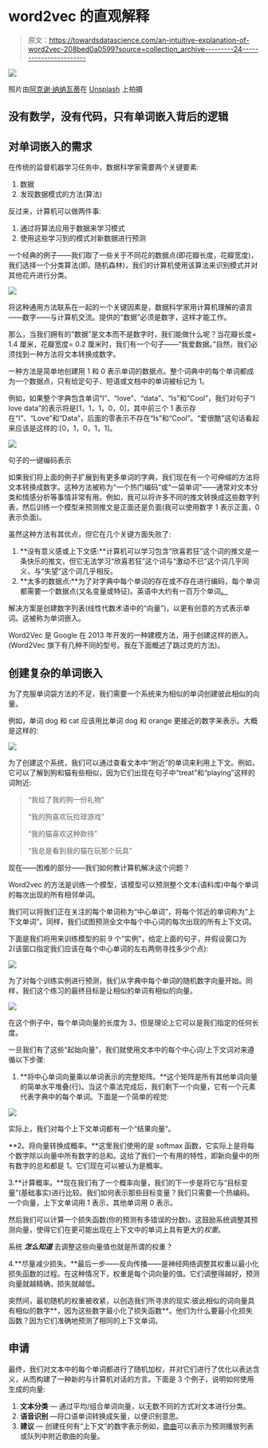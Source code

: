 # word2vec 的直观解释

> 原文：<https://towardsdatascience.com/an-intuitive-explanation-of-word2vec-208bed0a0599?source=collection_archive---------24----------------------->

![](img/85efe6300919f232dcf3128c33ff3a16.png)

照片由[阿克谢·纳纳瓦蒂](https://unsplash.com/@anphotos?utm_source=unsplash&utm_medium=referral&utm_content=creditCopyText)在 [Unsplash](https://unsplash.com/s/photos/matrix?utm_source=unsplash&utm_medium=referral&utm_content=creditCopyText) 上拍摄

## 没有数学，没有代码，只有单词嵌入背后的逻辑

## 对单词嵌入的需求

在传统的监督机器学习任务中，数据科学家需要两个关键要素:

1.  数据
2.  发现数据模式的方法(算法)

反过来，计算机可以做两件事:

1.  通过将算法应用于数据来学习模式
2.  使用这些学习到的模式对新数据进行预测

一个经典的例子——我们取了一些关于不同花的数据点(即花瓣长度，花瓣宽度)，我们选择一个分类算法(即。随机森林)，我们的计算机使用该算法来识别模式并对其他花卉进行分类。

![](img/c06faaacfdaa01278fd1c4b769873f88.png)

将这种通用方法联系在一起的一个关键因素是，数据科学家用计算机理解的语言——数字——与计算机交流。提供的“数据”必须是数字，这样才能工作。

那么，当我们拥有的“数据”是文本而不是数字时，我们能做什么呢？当花瓣长度= 1.4 厘米，花瓣宽度= 0.2 厘米时，我们有一个句子——“我爱数据。”自然，我们必须找到一种方法将文本转换成数字。

一种方法是简单地创建用 1 和 0 表示单词的数据点。整个词典中的每个单词都成为一个数据点，只有给定句子、短语或文档中的单词被标记为 1。

例如，如果整个字典包含单词“I”、“love”、“data”、“Is”和“Cool”，我们对句子“I love data”的表示将是[1，1，1，0，0]，其中前三个 1 表示存在“I”、“Love”和“Data”，后面的零表示不存在“Is”和“Cool”。“爱很酷”这句话看起来应该是这样的:[0，1，0，1，1]。

![](img/c7bceb99ddec55f1ac37c5d6a417f157.png)

句子的一键编码表示

如果我们将上面的例子扩展到有更多单词的字典，我们现在有一个可伸缩的方法将文本转换成数字。这种方法被称为“一个热门编码”或“一袋单词”——通常对文本分类和情感分析等事情非常有用。例如，我可以将许多不同的推文转换成这些数字列表，然后训练一个模型来预测推文是正面还是负面(我可以使用数字 1 表示正面，0 表示负面)。

虽然这种方法有其优点，但它在几个关键方面失败了:

1.  **没有意义感或上下文感:**计算机可以学习包含“欣喜若狂”这个词的推文是一条快乐的推文，但它无法学习“欣喜若狂”这个词与“激动不已”这个词几乎同义，与“失望”这个词几乎相反。
2.  **太多的数据点:**为了对字典中每个单词的存在或不存在进行编码，每个单词都需要一个数据点(又名变量或特征)。英语中大约有一百万个单词[。](https://englishlive.ef.com/blog/language-lab/many-words-english-language/)

解决方案是创建数字列表(线性代数术语中的“向量”)，以更有创意的方式表示单词。这被称为单词嵌入。

Word2Vec 是 Google 在 2013 年开发的一种建模方法，用于创建这样的嵌入。(Word2Vec 旗下有几种不同的型号。我在下面概述了跳过克的方法)。

## 创建复杂的单词嵌入

为了克服单词袋方法的不足，我们需要一个系统来为相似的单词创建彼此相似的向量。

例如，单词 dog 和 cat 应该用比单词 dog 和 orange 更接近的数字来表示。大概是这样的:

![](img/c2c6d024fb7e306035e885ff21e959c7.png)

为了创建这个系统，我们可以通过查看文本中“附近”的单词来利用上下文。例如，它可以了解到狗和猫有些相似，因为它们出现在句子中“treat”和“playing”这样的词附近:

> “我给了我的狗一份礼物”
> 
> “我的狗喜欢玩捡球游戏”
> 
> “我的猫喜欢这种款待”
> 
> “我总是看到我的猫在玩那个玩具”

现在——困难的部分——我们如何教计算机解决这个问题？

Word2vec 的方法是训练一个模型，该模型可以预测整个文本(语料库)中每个单词的每次出现的所有相邻单词。

我们可以将我们正在关注的每个单词称为“中心单词”，将每个邻近的单词称为“上下文单词”。同样，我们试图预测全文中每个中心词的每次出现的所有上下文词。

下面是我们将用来训练模型的前 9 个“实例”，给定上面的句子，并假设窗口为 2(该窗口指定我们应该在每个中心单词的左右两侧寻找多少个点):

![](img/13a1a0e5c3abaa84bdda3ae18aaa2233.png)

为了对每个训练实例进行预测，我们从字典中每个单词的随机数字向量开始。同样，我们这个练习的最终目标是让相似的单词有相似的向量。

![](img/4d4c394aaa0b48f3fda47453727cfe01.png)

在这个例子中，每个单词向量的长度为 3，但是理论上它可以是我们指定的任何长度。

一旦我们有了这些“起始向量”，我们就使用文本中的每个中心词/上下文词对来遵循以下步骤:

1.  **将中心单词向量乘以单词表示的完整矩阵。**这个矩阵是所有其他单词向量的简单水平堆叠(行)。当这个乘法完成后，我们剩下一个向量，它有一个元素代表字典中的每个单词。下面是一个简单的视觉:

![](img/7382ece9494f490214a952ddeab83d4a.png)

实际上，我们对每个上下文单词都有一个“结果向量”。

**2。将向量转换成概率。**这里我们使用的是 softmax 函数，它实际上是将每个数字除以向量中所有数字的总和。这给了我们一个有用的特性，即新向量中的所有数字的总和都是 1。它们现在可以被认为是概率。

3.**计算概率。**现在我们有了一个概率向量，我们的下一步是将它与“目标变量”(基础事实)进行比较。我们如何表示那些目标变量？我们只需要一个热编码。一个向量，上下文单词用 1 表示，其他单词用 0 表示。

然后我们可以计算一个损失函数(你的预测有多错误的分数)。这鼓励系统调整其预测向量，使得它们在更可能出现在上下文中的单词上具有更大的*权重*。

系统 ***怎么知道*** 去调整这些向量值也就是所谓的权重？

4.**尽量减少损失。**最后一步——反向传播——是神经网络调整其权重以最小化损失函数的过程。在这种情况下，权重是每个词向量的值。它们调整得越好，预测向量就越精确，损失就越低。

突然间，最初随机的权重被收紧，以创造我们所寻求的现实:彼此相似的词向量具有相似的数字**，因为这些数字最小化了损失函数**。他们为什么要最小化损失函数？因为它们准确地预测了相同的上下文单词。

## **申请**

最终，我们对文本中的每个单词都进行了随机加权，并对它们进行了优化以表达含义，从而构建了一种新的与计算机对话的方言。下面是 3 个例子，说明如何使用生成的向量:

1.  **文本分类** — 通过平均/组合单词向量，以无数不同的方式对文本进行分类。
2.  **语音识别** —将口语单词转换成矢量，以便识别意思。
3.  **建议** — 创建任何有“上下文”的数字表示例如，[歌曲](/using-word2vec-for-music-recommendations-bb9649ac2484)可以表示为预测播放列表或队列中附近歌曲的向量。